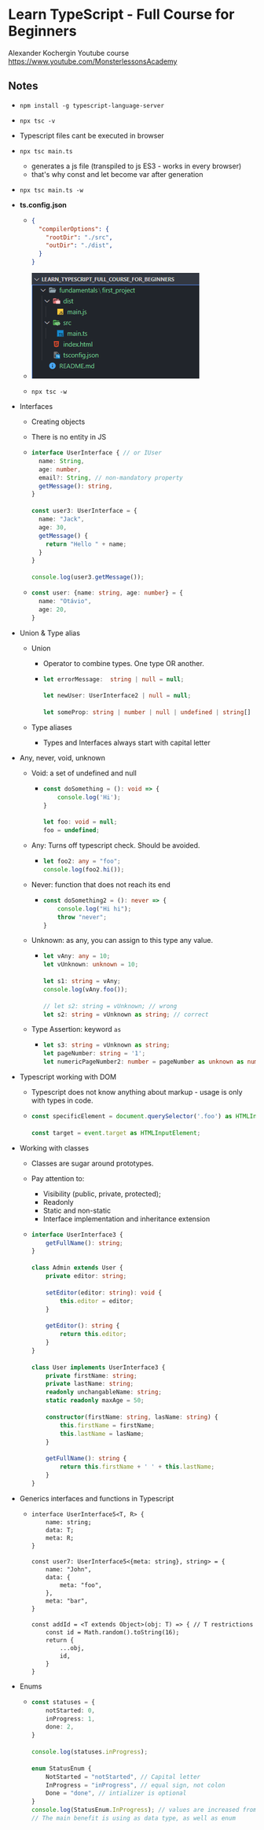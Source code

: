 # Learn TypeScript - Full Course for Beginners

Alexander Kochergin Youtube course https://www.youtube.com/MonsterlessonsAcademy

## Notes

- `npm install -g typescript-language-server`

- `npx tsc -v`

- Typescript files cant be executed in browser

- `npx tsc main.ts`

  - generates a js file (transpiled to js ES3 - works in every browser)
  - that's why const and let become var after generation

- `npx tsc main.ts -w`

- **ts.config.json**

  - ```json
    {
      "compilerOptions": {
        "rootDir": "./src",
        "outDir": "./dist",
      }
    }
    ```

  - ![image-20210817164330328](README.assets/image-20210817164330328.png)

  - `npx tsc -w`

- Interfaces

  - Creating objects

  - There is no entity in JS

  - ```typescript
    interface UserInterface { // or IUser
      name: String,
      age: number,
      email?: String, // non-mandatory property
      getMessage(): string,
    }
    
    const user3: UserInterface = {
      name: "Jack",
      age: 30,
      getMessage() {
        return "Hello " + name;
      }
    }
    
    console.log(user3.getMessage());
    ```

  - ```typescript
    const user: {name: string, age: number} = {
      name: "Otávio",
      age: 20,
    }
    ```

- Union & Type alias

  - Union

    - Operator to combine types. One type OR another.

    - ```ts
      let errorMessage:  string | null = null;
      
      let newUser: UserInterface2 | null = null;
      
      let someProp: string | number | null | undefined | string[] | object; // bad code
      ```

  - Type aliases

    - Types and Interfaces always start with capital letter

- Any, never, void, unknown

  - Void: a set of undefined and null

    - ```ts
      const doSomething = (): void => {
          console.log('Hi');
      }
      
      let foo: void = null;
      foo = undefined;
      ```

  - Any: Turns off typescript check. Should be avoided.

    - ```ts
      let foo2: any = "foo";
      console.log(foo2.hi());
      ```

  - Never: function that does not reach its end

    - ```ts
      const doSomething2 = (): never => {
          console.log("Hi hi");
          throw "never";
      }
      ```

  - Unknown: as any, you can assign to this type any value.

    - ```ts
      let vAny: any = 10;
      let vUnknown: unknown = 10;
      
      let s1: string = vAny;
      console.log(vAny.foo());
      
      // let s2: string = vUnknown; // wrong
      let s2: string = vUnknown as string; // correct
      ```

  - Type Assertion: keyword `as`

    - ```ts
      let s3: string = vUnknown as string;
      let pageNumber: string = '1';
      let numericPageNumber2: number = pageNumber as unknown as number; 
      ```

- Typescript working with DOM

  - Typescript does not know anything about markup - usage is only with types in code.

  - ```ts
    const specificElement = document.querySelector('.foo') as HTMLInputElement;
    
    const target = event.target as HTMLInputElement;
    ```

- Working with classes

  - Classes are sugar around prototypes.

  - Pay attention to:

    - Visibility (public, private, protected);
    - Readonly
    - Static and non-static
    - Interface implementation and inheritance extension

  - ```ts
    interface UserInterface3 {
        getFullName(): string;
    }
    
    class Admin extends User {
        private editor: string;
    
        setEditor(editor: string): void {
            this.editor = editor;
        }
    
        getEditor(): string {
            return this.editor;
        }
    }
    
    class User implements UserInterface3 {
        private firstName: string;
        private lastName: string;
        readonly unchangableName: string;
        static readonly maxAge = 50;
    
        constructor(firstName: string, lasName: string) {
            this.firstName = firstName;
            this.lastName = lasName;
        }
    
        getFullName(): string {
            return this.firstName + ' ' + this.lastName;
        }
    }
    ```

- Generics interfaces and functions in Typescript

  - ```TS
    interface UserInterface5<T, R> {
        name: string;
        data: T;
        meta: R;
    }
    
    const user7: UserInterface5<{meta: string}, string> = {
        name: "John",
        data: {
            meta: "foo",
        },
        meta: "bar",
    }
    
    const addId = <T extends Object>(obj: T) => { // T restrictions
        const id = Math.random().toString(16);
        return {
            ...obj,
            id,
        }
    }
    ```

- Enums

  - ```ts
    const statuses = {
        notStarted: 0,
        inProgress: 1,
        done: 2,
    }
    
    console.log(statuses.inProgress);
    
    enum StatusEnum {
        NotStarted = "notStarted", // Capital letter
        InProgress = "inProgress", // equal sign, not colon
        Done = "done", // intializer is optional
    }
    console.log(StatusEnum.InProgress); // values are increased from zero when there is no assignment
    // The main benefit is using as data type, as well as enum
    ```

    

  

